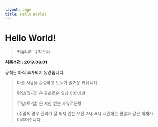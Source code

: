```yaml
---
layout: page
title: Hello World!
---
```


# Hello World!

> 커뮤니티 규칙 안내

**최종수정 : 2018.06.01**

규칙은 아직 추가되지 않았습니다.

> 다른 사람을 존중하고 모두가 즐거운 커뮤니티
>
> 평일(월-금) 은 평화로운 일상 이야기방
>
> 주말(토-일) 은 제한 없는 자유로운방
>
> (주말의 경우 관리가 잘 되지 않는 오전 2시~6시 시간에는 평일과 같은 제재가 이루어집니다.
